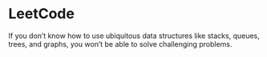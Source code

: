 # LeetCode

If you don’t know how to use ubiquitous data structures like stacks, queues, trees, and graphs, you won’t be able to solve challenging problems.
